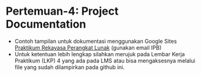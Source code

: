# Pertemuan-4: Project Documentation

- Contoh tampilan untuk dokumentasi menggunakan Google Sites [Praktikum Rekayasa Perangkat Lunak](https://sites.google.com/apps.ipb.ac.id/rekayasaperangkatlunak/home?authuser=0) (gunakan email IPB)
- Untuk ketentuan lebih lengkap silahkan merujuk pada Lembar Kerja Praktikum (LKP) 4 yang ada pada LMS atau bisa mengaksesnya melalui file yang sudah dilampirkan pada github ini.
